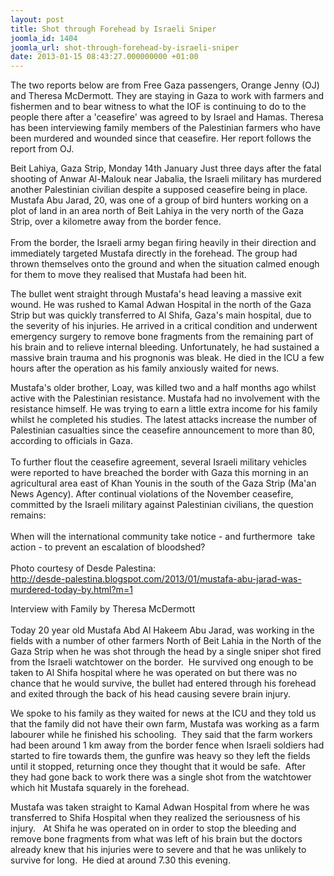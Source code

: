 ```yaml
---
layout: post
title: Shot through Forehead by Israeli Sniper
joomla_id: 1404
joomla_url: shot-through-forehead-by-israeli-sniper
date: 2013-01-15 08:43:27.000000000 +01:00
---
```

<p>The two reports below are from Free Gaza passengers, Orange Jenny (OJ) and Theresa McDermott. They are staying in Gaza to work with farmers and fishermen and to bear witness to what the IOF is continuing to do to the people there after a 'ceasefire' was agreed to by Israel and Hamas. Theresa has been interviewing family members of the Palestinian farmers who have been murdered and wounded since that ceasefire. Her report follows the report from OJ.</p>
<p>Beit Lahiya, Gaza Strip, Monday 14th January Just three days after the fatal shooting of Anwar Al-Malouk near Jabalia, the Israeli military has murdered another Palestinian civilian despite a supposed ceasefire being in place. Mustafa Abu Jarad, 20, was one of a group of bird hunters working on a  plot of land in an area north of Beit Lahiya in the very north of the  Gaza Strip, over a kilometre away from the border fence.<br /><br />From the border, the Israeli army began firing heavily in their  direction and immediately targeted Mustafa directly in the forehead. The  group had thrown themselves onto the ground and when the situation  calmed enough for them to move they realised that Mustafa had been hit.</p>
<p />The bullet went straight through Mustafa's head leaving a massive exit wound. He was rushed to Kamal Adwan Hospital in the north of the Gaza Strip but was quickly transferred to Al Shifa, Gaza's main hospital, due to the severity of his injuries. He arrived in a critical condition and underwent emergency surgery to remove bone fragments from the remaining part of his brain and to relieve internal bleeding. Unfortunately, he had sustained a massive brain trauma and his prognonis was bleak. He died in the ICU a few hours after the operation as his family anxiously waited for news.<br /> 

Mustafa's older brother, Loay, was killed two and a half months ago whilst active with  the Palestinian resistance. Mustafa had no involvement with the resistance himself. He was trying to earn a little extra income for his family whilst he completed his studies. The latest attacks increase the number of Palestinian casualties since the ceasefire announcement to more than 80, according to officials in Gaza.<br /><br />To further flout the ceasefire agreement, several Israeli military vehicles were reported to have breached the border with Gaza this morning in an agricultural area east of Khan Younis in the south of the Gaza Strip (Ma'an News Agency). After continual violations of the November ceasefire, committed by the Israeli military against Palestinian civilians, the question remains:<br /><br />When will the international community take notice - and furthermore  take action - to prevent an escalation of bloodshed?<br /><br />Photo courtesy  of Desde Palestina:<br /><a href="http://desde-palestina.blogspot.com/2013/01/mustafa-abu-jarad-was-murdered-today-by.html?m=1" target="_blank">http://desde-palestina.<wbr></wbr>blogspot.com/2013/01/mustafa-<wbr></wbr>abu-jarad-was-murdered-today-<wbr></wbr>by.html?m=1</a></p>
<p>Interview with Family by Theresa McDermott<br /><br />Today 20 year old Mustafa Abd Al Hakeem Abu Jarad, was working in the fields with a number of other farmers North of Beit Lahia in the North of the Gaza Strip when he was shot through the head by a single sniper shot fired from the Israeli watchtower on the border.  He survived ong enough to be taken to Al Shifa hospital where he was operated on but there was no chance that he would survive, the bullet had entered through his forehead and exited through the back of his head causing severe brain injury.</p>
<p>We spoke to his family as they waited for news at the ICU and they told us that the family did not have their own farm, Mustafa was working as a farm labourer while he finished his schooling.  They said that the farm workers had been around 1 km away from the border fence when Israeli soldiers had started to fire towards them, the gunfire was heavy so they left the fields until it stopped, returning once they thought that it would be safe.  After they had gone back to work there was a single shot from the watchtower which hit Mustafa squarely in the forehead.</p>
<p>Mustafa was taken straight to Kamal Adwan Hospital from where he was transferred to Shifa Hospital when they realized the seriousness of his injury.   At Shifa he was operated on in order to stop the bleeding and remove bone fragments from what was left of his brain but the doctors already knew that his injuries were to severe and that he was unlikely to survive for long.  He died at around 7.30 this evening.</p>
